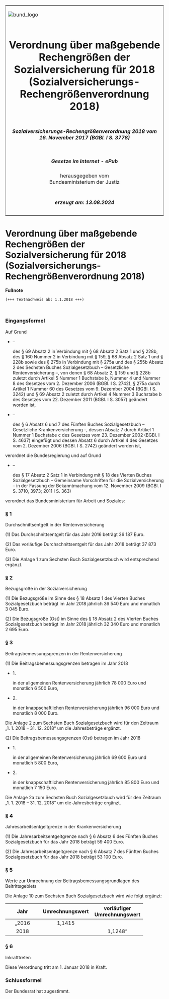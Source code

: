 <span id="DECKBLATT.html"></span>

<table border="0" frame="border" width="100%">

<tr valign="top">

<td align="left">

![bund\_logo](BfJ_2021_Web_de_de.gif)

</td>

<td align="right">

 

</td>

</tr>

<tr align="center" valign="middle">

<td colspan="2">

# Verordnung über maßgebende Rechengrößen der Sozialversicherung für 2018 (Sozialversicherungs-Rechengrößenverordnung 2018)

</td>

</tr>

<tr align="center" valign="middle">

<td colspan="2">

##### Sozialversicherungs-Rechengrößenverordnung 2018 vom 16. November 2017 (BGBl. I S. 3778)

</td>

</tr>

<tr align="center" valign="middle">

<td colspan="2">

  
  

##### Gesetze im Internet - ePub  
  
herausgegeben vom  
Bundesministerium der Justiz

</td>

</tr>

<tr align="center" valign="bottom">

<td colspan="2">

  
  

##### erzeugt am: 13.08.2024

</td>

</tr>

</table>

<span id="BJNR377800017.html"></span>

# Verordnung über maßgebende Rechengrößen der Sozialversicherung für 2018 (Sozialversicherungs-Rechengrößenverordnung 2018)

<div>

  
**Fußnote**

<div class="jnhtml">

<div>

<div class="jurAbsatz">

  

``` 
(+++ Textnachweis ab: 1.1.2018 +++)

 
```

</div>

</div>

</div>

</div>

<span id="BJNR377800017BJNE000100000.html"></span>

### Eingangsformel  

<div>

<div class="jnhtml">

<div>

<div class="jurAbsatz">

Auf Grund

  - –
    
    <div>
    
    des § 69 Absatz 2 in Verbindung mit § 68 Absatz 2 Satz 1 und § 228b,
    des § 160 Nummer 2 in Verbindung mit § 159, § 68 Absatz 2 Satz 1 und
    § 228b sowie des § 275b in Verbindung mit § 275a und des § 255b
    Absatz 2 des Sechsten Buches Sozialgesetzbuch – Gesetzliche
    Rentenversicherung –, von denen § 68 Absatz 2, § 159 und § 228b
    zuletzt durch Artikel 5 Nummer 1 Buchstabe b, Nummer 4 und Nummer 8
    des Gesetzes vom 2. Dezember 2006 (BGBl. I S. 2742), § 275a durch
    Artikel 1 Nummer 60 des Gesetzes vom 9. Dezember 2004 (BGBl. I S.
    3242) und § 69 Absatz 2 zuletzt durch Artikel 4 Nummer 3 Buchstabe b
    des Gesetzes vom 22. Dezember 2011 (BGBl. I S. 3057) geändert worden
    ist,
    
    </div>

  - –
    
    <div>
    
    des § 6 Absatz 6 und 7 des Fünften Buches Sozialgesetzbuch –
    Gesetzliche Krankenversicherung –, dessen Absatz 7 durch Artikel 1
    Nummer 1 Buchstabe c des Gesetzes vom 23. Dezember 2002 (BGBl. I S.
    4637) eingefügt und dessen Absatz 6 durch Artikel 4 des Gesetzes vom
    2. Dezember 2006 (BGBl. I S. 2742) geändert worden ist,
    
    </div>

verordnet die Bundesregierung und auf Grund

  - –
    
    <div>
    
    des § 17 Absatz 2 Satz 1 in Verbindung mit § 18 des Vierten Buches
    Sozialgesetzbuch – Gemeinsame Vorschriften für die
    Sozialversicherung – in der Fassung der Bekanntmachung vom 12.
    November 2009 (BGBl. I S. 3710, 3973; 2011 I S. 363)
    
    </div>

verordnet das Bundesministerium für Arbeit und Soziales:

</div>

</div>

</div>

</div>

<span id="BJNR377800017BJNE000200000.html"></span>

### § 1  
Durchschnittsentgelt in der Rentenversicherung

<div>

<div class="jnhtml">

<div>

<div class="jurAbsatz">

(1) Das Durchschnittsentgelt für das Jahr 2016 beträgt 36 187 Euro.

</div>

<div class="jurAbsatz">

(2) Das vorläufige Durchschnittsentgelt für das Jahr 2018 beträgt 37 873
Euro.

</div>

<div class="jurAbsatz">

(3) Die Anlage 1 zum Sechsten Buch Sozialgesetzbuch wird entsprechend
ergänzt.

</div>

</div>

</div>

</div>

<span id="BJNR377800017BJNE000300000.html"></span>

### § 2  
Bezugsgröße in der Sozialversicherung

<div>

<div class="jnhtml">

<div>

<div class="jurAbsatz">

(1) Die Bezugsgröße im Sinne des § 18 Absatz 1 des Vierten Buches
Sozialgesetzbuch beträgt im Jahr 2018 jährlich 36 540 Euro und monatlich
3 045 Euro.

</div>

<div class="jurAbsatz">

(2) Die Bezugsgröße (Ost) im Sinne des § 18 Absatz 2 des Vierten Buches
Sozialgesetzbuch beträgt im Jahr 2018 jährlich 32 340 Euro und monatlich
2 695 Euro.

</div>

</div>

</div>

</div>

<span id="BJNR377800017BJNE000400000.html"></span>

### § 3  
Beitragsbemessungsgrenzen in der Rentenversicherung

<div>

<div class="jnhtml">

<div>

<div class="jurAbsatz">

(1) Die Beitragsbemessungsgrenzen betragen im Jahr 2018

  - 1\.
    
    <div>
    
    in der allgemeinen Rentenversicherung jährlich 78 000 Euro und
    monatlich 6 500 Euro,
    
    </div>

  - 2\.
    
    <div>
    
    in der knappschaftlichen Rentenversicherung jährlich 96 000 Euro und
    monatlich 8 000 Euro.
    
    </div>

Die Anlage 2 zum Sechsten Buch Sozialgesetzbuch wird für den Zeitraum
„1. 1. 2018 – 31. 12. 2018“ um die Jahresbeträge ergänzt.

</div>

<div class="jurAbsatz">

(2) Die Beitragsbemessungsgrenzen (Ost) betragen im Jahr 2018

  - 1\.
    
    <div>
    
    in der allgemeinen Rentenversicherung jährlich 69 600 Euro und
    monatlich 5 800 Euro,
    
    </div>

  - 2\.
    
    <div>
    
    in der knappschaftlichen Rentenversicherung jährlich 85 800 Euro und
    monatlich 7 150 Euro.
    
    </div>

Die Anlage 2a zum Sechsten Buch Sozialgesetzbuch wird für den Zeitraum
„1. 1. 2018 – 31. 12. 2018“ um die Jahresbeträge ergänzt.

</div>

</div>

</div>

</div>

<span id="BJNR377800017BJNE000500000.html"></span>

### § 4  
Jahresarbeitsentgeltgrenze in der Krankenversicherung

<div>

<div class="jnhtml">

<div>

<div class="jurAbsatz">

(1) Die Jahresarbeitsentgeltgrenze nach § 6 Absatz 6 des Fünften Buches
Sozialgesetzbuch für das Jahr 2018 beträgt 59 400 Euro.

</div>

<div class="jurAbsatz">

(2) Die Jahresarbeitsentgeltgrenze nach § 6 Absatz 7 des Fünften Buches
Sozialgesetzbuch für das Jahr 2018 beträgt 53 100 Euro.

</div>

</div>

</div>

</div>

<span id="BJNR377800017BJNE000600000.html"></span>

### § 5  
Werte zur Umrechnung der Beitragsbemessungsgrundlagen des Beitrittsgebiets

<div>

<div class="jnhtml">

<div>

<div class="jurAbsatz">

Die Anlage 10 zum Sechsten Buch Sozialgesetzbuch wird wie folgt ergänzt:

<table style="width:101%;">
<colgroup>
<col style="width: 25%" />
<col style="width: 38%" />
<col style="width: 38%" />
</colgroup>
<thead>
<tr class="header">
<th style="text-align: center;">Jahr</th>
<th style="text-align: center;">Umrechnungswert</th>
<th style="text-align: center;">vorläufiger<br />
Umrechnungswert</th>
</tr>
</thead>
<tbody>
<tr class="odd">
<td style="text-align: center;">„2016</td>
<td style="text-align: center;">1,1415</td>
<td style="text-align: center;"> </td>
</tr>
<tr class="even">
<td style="text-align: center;">2018</td>
<td style="text-align: center;"> </td>
<td style="text-align: center;">1,1248”</td>
</tr>
</tbody>
</table>

</div>

</div>

</div>

</div>

<span id="BJNR377800017BJNE000700000.html"></span>

### § 6  
Inkrafttreten

<div>

<div class="jnhtml">

<div>

<div class="jurAbsatz">

Diese Verordnung tritt am 1. Januar 2018 in Kraft.

</div>

</div>

</div>

</div>

<span id="BJNR377800017BJNE000800000.html"></span>

### Schlussformel  

<div>

<div class="jnhtml">

<div>

<div class="jurAbsatz">

Der Bundesrat hat zugestimmt.

</div>

</div>

</div>

</div>
